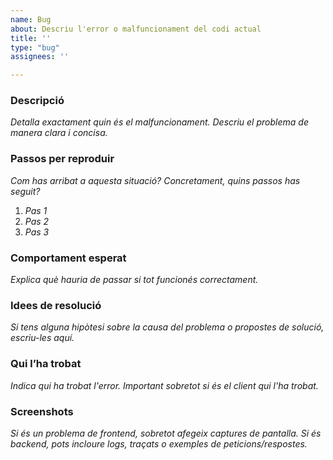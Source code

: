```yaml
---
name: Bug
about: Descriu l'error o malfuncionament del codi actual
title: ''
type: "bug"
assignees: ''

---
```


### Descripció

_Detalla exactament quin és el malfuncionament. Descriu el problema de manera clara i concisa._

### Passos per reproduir

_Com has arribat a aquesta situació? Concretament, quins passos has seguit?_
1. _Pas 1_
2. _Pas 2_
3. _Pas 3_

### Comportament esperat

_Explica què hauria de passar si tot funcionés correctament._

### Idees de resolució

_Si tens alguna hipòtesi sobre la causa del problema o propostes de solució, escriu-les aquí._

### Qui l’ha trobat

_Indica qui ha trobat l'error. Important sobretot si és el client qui l'ha trobat._

### Screenshots

_Si és un problema de frontend, sobretot afegeix captures de pantalla.
Si és backend, pots incloure logs, traçats o exemples de peticions/respostes._

